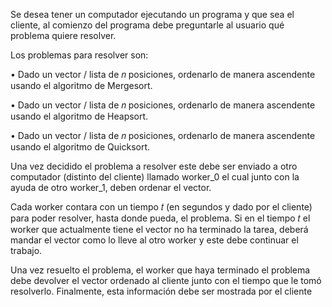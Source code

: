 Se desea tener un computador ejecutando un programa y que sea el cliente, al
comienzo del programa debe preguntarle al usuario qué problema quiere resolver.

Los problemas para resolver son:

• Dado un vector / lista de 𝑛 posiciones, ordenarlo de manera ascendente
usando el algoritmo de Mergesort.

• Dado un vector / lista de 𝑛 posiciones, ordenarlo de manera ascendente
usando el algoritmo de Heapsort.

• Dado un vector / lista de 𝑛 posiciones, ordenarlo de manera ascendente
usando el algoritmo de Quicksort.

Una vez decidido el problema a resolver este debe ser enviado a otro computador
(distinto del cliente) llamado worker_0 el cual junto con la ayuda de otro worker_1,
deben ordenar el vector.

Cada worker contara con un tiempo 𝑡 (en segundos y dado por el cliente) para
poder resolver, hasta donde pueda, el problema. Si en el tiempo 𝑡 el worker que
actualmente tiene el vector no ha terminado la tarea, deberá mandar el vector
como lo lleve al otro worker y este debe continuar el trabajo.

Una vez resuelto el problema, el worker que haya terminado el problema debe
devolver el vector ordenado al cliente junto con el tiempo que le tomó resolverlo.
Finalmente, esta información debe ser mostrada por el cliente
